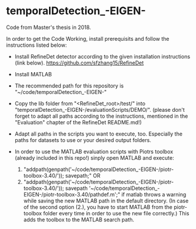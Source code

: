 # temporalDetection_-EIGEN-
Code from Master's thesis in 2018.

In order to get the Code Working, install prerequisits and follow the instructions listed below:
- Install RefineDet detector according to the given installation instructions (link below).
  https://github.com/sfzhang15/RefineDet

- Install MATLAB

- The recommended path for this repository is "~/code/temporalDetection_-EIGEN-"

- Copy the lib folder from "<RefineDet_root>/test/" into "temporalDetection_-EIGEN-/evaluationScripts/DEMO/".
  (please don't forget to adapt all paths according to the instructions, mentioned in the "Evaluation" chapter of the
  RefineDet README.md!)

- Adapt all paths in the scripts you want to execute, too. Especially the paths for datasets to use or your
  desired output folders.

- In order to use the MATLAB evaluation scripts with Piotrs toolbox (already included in this repo!)
  sinply open MATLAB and execute:
  1. "addpath(genpath('~/code/temporalDetection_-EIGEN-/piotr-toolbox-3.40/')); savepath;"
  OR
  2. "addpath(genpath('~/code/temporalDetection_-EIGEN-/piotr-toolbox-3.40/')); savepath '~/code/temporalDetection_-EIGEN-/piotr-toolbox-3.40/pathdef.m';"
  if matlab throws a warning while saving the new MATLAB path in the default directory.
  (In case of the second option (2.), you have to start MATLAB from the piotr-toolbox folder every time in order to use the new file correctly.)
  This adds the toolbox to the MATLAB search path.
